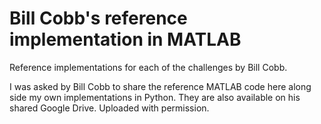 # Bill Cobb's reference implementation in MATLAB

Reference implementations for each of the challenges by Bill Cobb.

I was asked by Bill Cobb to share the reference MATLAB code here along side my
own implementations in Python. They are also available on his shared Google
Drive. Uploaded with permission.
